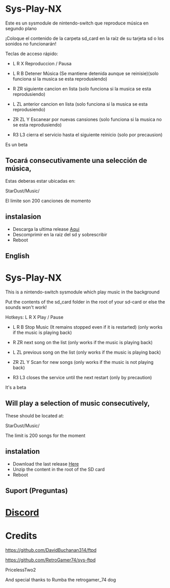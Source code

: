 # Sys-Play-NX

Este es un sysmodule de nintendo-switch que reproduce música en segundo plano

¡Coloque el contenido de la carpeta sd_card en la raíz de su tarjeta sd o los sonidos no funcionarán!

Teclas de acceso rápido:

* L R X Reproduccion / Pausa

* L R B Detener Música (Se mantiene detenida aunque se reinisie)(solo funciona si la musica se esta reprodusiendo)

* R ZR siguiente cancion en lista (solo funciona si la musica se esta reprodusiendo)

* L ZL anterior cancion en lista (solo funciona si la musica se esta reprodusiendo)

* ZR ZL Y Escanear por nuevas cansiones (solo funciona si la musica no se esta reprodusiendo)

* R3 L3 cierra el servicio hasta el siguiente reinicio (solo por precausion)

Es un beta

## Tocará consecutivamente una selección de música,

Estas deberas estar ubicadas en:

StarDust/Music/

El limite son 200 canciones de momento

 ## instalasion
* Descarga la ultima release [Aqui](https://github.com/Kronos2308/Sys-Play-nx/releases)
* Descomprimir en la raiz del sd y sobrescribir
* Reboot

## English
# Sys-Play-NX

This is a nintendo-switch sysmodule which play music in the background

Put the contents of the sd_card folder in the root of your sd-card or else the sounds won't work!

Hotkeys: 
 L R X Play / Pause

* L R B Stop Music (It remains stopped even if it is restarted) (only works if the music is playing back)

* R ZR next song on the list (only works if the music is playing back)

* L ZL previous song on the list (only works if the music is playing back)

* ZR ZL Y Scan for new songs (only works if the music is not playing back)

* R3 L3 closes the service until the next restart (only by precaution)

It's a beta

## Will play a selection of music consecutively,

These should be located at:

StarDust/Music/

The limit is 200 songs for the moment

## instalation
* Download the last release [Here](https://github.com/Kronos2308/Sys-Play-nx/releases)
* Unzip the content in the root of the SD card
* Reboot
## Suport (Preguntas)
# [Discord](https://discord.io/myrincon)
# Credits

https://github.com/DavidBuchanan314/ftpd

https://github.com/RetroGamer74/sys-ftpd

PricelessTwo2

And special thanks to Rumba the retrogamer_74 dog
